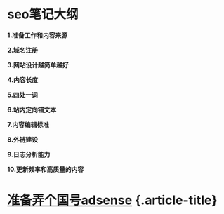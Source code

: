 # seo笔记大纲

**1.准备工作和内容来源**

**2.域名注册**

**3.网站设计越简单越好**

**4.内容长度**

**5.四处一词**

**6.站内定向锚文本**

**7.内容编辑标准**

**8.外链建设**

**9.日志分析能力**

**10.更新频率和高质量的内容**

# [准备弄个国号adsense][1] {.article-title}

 [1]: http://www.zhangliguo.com/80.html
